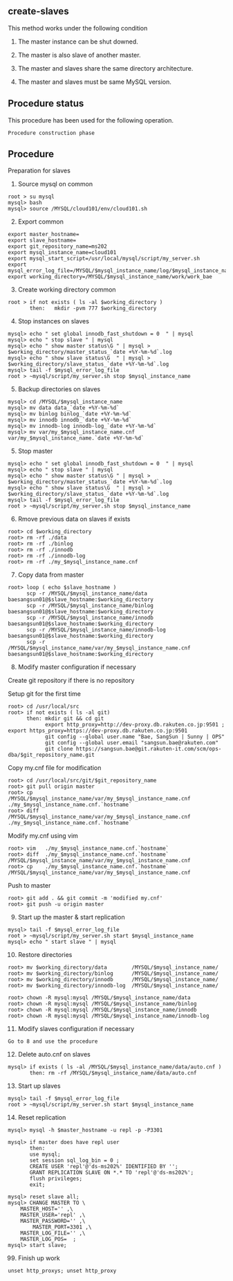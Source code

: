 ## create-slaves

This method works under the following condition

1. The master instance can be shut downed.

2. The master is also slave of another master.

3. The master and slaves share the same directory architecture.

4. The master and slaves must be same MySQL version.

## Procedure status
This procedure has been used for the following operation.
```
Procedure construction phase
```

## Procedure
Preparation for slaves
1. Source mysql on common
```
root > su mysql
mysql> bash
mysql> source /MYSQL/cloud101/env/cloud101.sh

```

2. Export common
```
export master_hostname=
export slave_hostname=
export git_repository_name=ms202
export mysql_instance_name=cloud101
export mysql_start_script=/usr/local/mysql/script/my_server.sh
export mysql_error_log_file=/MYSQL/$mysql_instance_name/log/$mysql_instance_name.err
export working_directory=/MYSQL/$mysql_instance_name/work/work_bae
```

3. Create working directory common
```
root > if not exists ( ls -al $working_directory )
       then:   mkdir -pvm 777 $working_directory
```

4. Stop instances on slaves
```
mysql> echo " set global innodb_fast_shutdown = 0  " | mysql
mysql> echo " stop slave " | mysql
mysql> echo " show master status\G " | mysql > $working_directory/master_status_`date +%Y-%m-%d`.log
mysql> echo " show slave status\G  " | mysql > $working_directory/slave_status_`date +%Y-%m-%d`.log
mysql> tail -f $mysql_error_log_file
root > ~mysql/script/my_server.sh stop $mysql_instance_name
```

5. Backup directories on slaves
```
mysql> cd /MYSQL/$mysql_instance_name
mysql> mv data data_`date +%Y-%m-%d`
mysql> mv binlog binlog_`date +%Y-%m-%d`
mysql> mv innodb innodb_`date +%Y-%m-%d`
mysql> mv innodb-log innodb-log_`date +%Y-%m-%d`
mysql> mv var/my_$mysql_instance_name.cnf var/my_$mysql_instance_name.`date +%Y-%m-%d`
```

5. Stop master 
```
mysql> echo " set global innodb_fast_shutdown = 0  " | mysql
mysql> echo " stop slave " | mysql
mysql> echo " show master status\G " | mysql > $working_directory/master_status_`date +%Y-%m-%d`.log
mysql> echo " show slave status\G  " | mysql > $working_directory/slave_status_`date +%Y-%m-%d`.log
mysql> tail -f $mysql_error_log_file
root > ~mysql/script/my_server.sh stop $mysql_instance_name
```

6. Rmove previous data on slaves if exists
```
root> cd $working_directory
root> rm -rf ./data
root> rm -rf ./binlog
root> rm -rf ./innodb
root> rm -rf ./innodb-log
root> rm -rf ./my_$mysql_instance_name.cnf
```

7. Copy data from master
```
root> loop ( echo $slave_hostname ) 
      scp -r /MYSQL/$mysql_instance_name/data          baesangsun01@$slave_hostname:$working_directory
      scp -r /MYSQL/$mysql_instance_name/binlog        baesangsun01@$slave_hostname:$working_directory
      scp -r /MYSQL/$mysql_instance_name/innodb        baesangsun01@$slave_hostname:$working_directory
      scp -r /MYSQL/$mysql_instance_name/innodb-log    baesangsun01@$slave_hostname:$working_directory
      scp -r /MYSQL/$mysql_instance_name/var/my_$mysql_instance_name.cnf    baesangsun01@$slave_hostname:$working_directory
```
8. Modify master configuration if necessary

Create git repository if there is no repository

Setup git for the first time
```
root> cd /usr/local/src
root> if not exists ( ls -al git) 
      then: mkdir git && cd git
            export http_proxy=http://dev-proxy.db.rakuten.co.jp:9501 ; export https_proxy=https://dev-proxy.db.rakuten.co.jp:9501
            git config --global user.name "Bae, SangSun | Sunny | OPS"
            git config --global user.email "sangsun.bae@rakuten.com"
            git clone https://sangsun.bae@git.rakuten-it.com/scm/ops-dba/$git_repository_name.git
```

Copy  my.cnf file for modification
```
root> cd /usr/local/src/git/$git_repository_name
root> git pull origin master
root> cp    /MYSQL/$mysql_instance_name/var/my_$mysql_instance_name.cnf   ./my_$mysql_instance_name.cnf.`hostname`
root> diff  /MYSQL/$mysql_instance_name/var/my_$mysql_instance_name.cnf   ./my_$mysql_instance_name.cnf.`hostname`
```

Modify my.cnf using vim 
```
root> vim   ./my_$mysql_instance_name.cnf.`hostname`
root> diff  ./my_$mysql_instance_name.cnf.`hostname`     /MYSQL/$mysql_instance_name/var/my_$mysql_instance_name.cnf
root> cp    ./my_$mysql_instance_name.cnf.`hostname`     /MYSQL/$mysql_instance_name/var/my_$mysql_instance_name.cnf
```

Push to master
```
root> git add . && git commit -m 'modified my.cnf'
root> git push -u origin master
```

9. Start up the master & start replication
```
mysql> tail -f $mysql_error_log_file
root > ~mysql/script/my_server.sh start $mysql_instance_name
mysql> echo " start slave " | mysql
```

10. Restore directories
```
root> mv $working_directory/data        /MYSQL/$mysql_instance_name/
root> mv $working_directory/binlog      /MYSQL/$mysql_instance_name/
root> mv $working_directory/innodb      /MYSQL/$mysql_instance_name/
root> mv $working_directory/innodb-log  /MYSQL/$mysql_instance_name/

root> chown -R mysql:mysql /MYSQL/$mysql_instance_name/data
root> chown -R mysql:mysql /MYSQL/$mysql_instance_name/binlog
root> chown -R mysql:mysql /MYSQL/$mysql_instance_name/innodb
root> chown -R mysql:mysql /MYSQL/$mysql_instance_name/innodb-log
```

11. Modify slaves configuration if necessary
```
Go to 8 and use the procedure 
```

12. Delete auto.cnf on slaves
```
mysql> if exists ( ls -al /MYSQL/$mysql_instance_name/data/auto.cnf )
       then: rm -rf /MYSQL/$mysql_instance_name/data/auto.cnf
```

13. Start up slaves
```
mysql> tail -f $mysql_error_log_file
root > ~mysql/script/my_server.sh start $mysql_instance_name
```

14. Reset replication
```
mysql> mysql -h $master_hostname -u repl -p -P3301

mysql> if master does have repl user
       then: 
       use mysql;
       set session sql_log_bin = 0 ;
       CREATE USER 'repl'@'ds-ms202%' IDENTIFIED BY '';
       GRANT REPLICATION SLAVE ON *.* TO 'repl'@'ds-ms202%';
       flush privileges;
       exit;

mysql> reset slave all;
mysql> CHANGE MASTER TO \
	MASTER_HOST='' ,\
	MASTER_USER='repl' ,\
	MASTER_PASSWORD='' ,\
        MASTER_PORT=3301 ,\
	MASTER_LOG_FILE='' ,\
	MASTER_LOG_POS=  ;
mysql> start slave;
```

99. Finish up work
```
unset http_proxys; unset http_proxy
```













